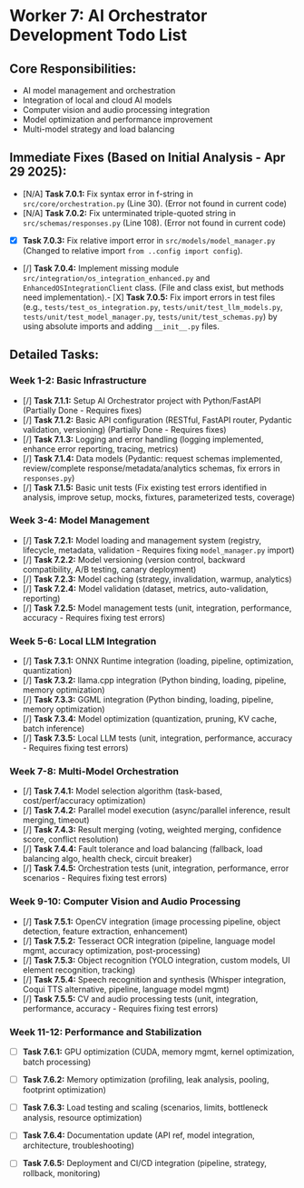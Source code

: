 # Worker 7: AI Orchestrator Development Todo List

## Core Responsibilities:
- AI model management and orchestration
- Integration of local and cloud AI models
- Computer vision and audio processing integration
- Model optimization and performance improvement
- Multi-model strategy and load balancing

## Immediate Fixes (Based on Initial Analysis - Apr 29 2025):
- [N/A] **Task 7.0.1:** Fix syntax error in f-string in `src/core/orchestration.py` (Line 30). (Error not found in current code)
- [N/A] **Task 7.0.2:** Fix unterminated triple-quoted string in `src/schemas/responses.py` (Line 108). (Error not found in current code)
- [X] **Task 7.0.3:** Fix relative import error in `src/models/model_manager.py` (Changed to relative import `from ..config import config`).
- [/] **Task 7.0.4:** Implement missing module `src/integration/os_integration_enhanced.py` and `EnhancedOSIntegrationClient` class. (File and class exist, but methods need implementation).- [X] **Task 7.0.5:** Fix import errors in test files (e.g., `tests/test_os_integration.py`, `tests/unit/test_llm_models.py`, `tests/unit/test_model_manager.py`, `tests/unit/test_schemas.py`) by using absolute imports and adding `__init__.py` files.
## Detailed Tasks:

### Week 1-2: Basic Infrastructure
- [/] **Task 7.1.1:** Setup AI Orchestrator project with Python/FastAPI (Partially Done - Requires fixes)
- [/] **Task 7.1.2:** Basic API configuration (RESTful, FastAPI router, Pydantic validation, versioning) (Partially Done - Requires fixes)
- [/] **Task 7.1.3:** Logging and error handling (logging implemented, enhance error reporting, tracing, metrics)
- [/] **Task 7.1.4:** Data models (Pydantic: request schemas implemented, review/complete response/metadata/analytics schemas, fix errors in `responses.py`)
- [/] **Task 7.1.5:** Basic unit tests (Fix existing test errors identified in analysis, improve setup, mocks, fixtures, parameterized tests, coverage)

### Week 3-4: Model Management
- [/] **Task 7.2.1:** Model loading and management system (registry, lifecycle, metadata, validation - Requires fixing `model_manager.py` import)
- [/] **Task 7.2.2:** Model versioning (version control, backward compatibility, A/B testing, canary deployment)
- [/] **Task 7.2.3:** Model caching (strategy, invalidation, warmup, analytics)
- [/] **Task 7.2.4:** Model validation (dataset, metrics, auto-validation, reporting)
- [/] **Task 7.2.5:** Model management tests (unit, integration, performance, accuracy - Requires fixing test errors)

### Week 5-6: Local LLM Integration
- [/] **Task 7.3.1:** ONNX Runtime integration (loading, pipeline, optimization, quantization)
- [/] **Task 7.3.2:** llama.cpp integration (Python binding, loading, pipeline, memory optimization)
- [/] **Task 7.3.3:** GGML integration (Python binding, loading, pipeline, memory optimization)
- [/] **Task 7.3.4:** Model optimization (quantization, pruning, KV cache, batch inference)
- [/] **Task 7.3.5:** Local LLM tests (unit, integration, performance, accuracy - Requires fixing test errors)

### Week 7-8: Multi-Model Orchestration
- [/] **Task 7.4.1:** Model selection algorithm (task-based, cost/perf/accuracy optimization)
- [/] **Task 7.4.2:** Parallel model execution (async/parallel inference, result merging, timeout)
- [/] **Task 7.4.3:** Result merging (voting, weighted merging, confidence score, conflict resolution)
- [/] **Task 7.4.4:** Fault tolerance and load balancing (fallback, load balancing algo, health check, circuit breaker)
- [/] **Task 7.4.5:** Orchestration tests (unit, integration, performance, error scenarios - Requires fixing test errors)

### Week 9-10: Computer Vision and Audio Processing
- [/] **Task 7.5.1:** OpenCV integration (image processing pipeline, object detection, feature extraction, enhancement)
- [/] **Task 7.5.2:** Tesseract OCR integration (pipeline, language model mgmt, accuracy optimization, post-processing)
- [/] **Task 7.5.3:** Object recognition (YOLO integration, custom models, UI element recognition, tracking)
- [/] **Task 7.5.4:** Speech recognition and synthesis (Whisper integration, Coqui TTS alternative, pipeline, language model mgmt)
- [/] **Task 7.5.5:** CV and audio processing tests (unit, integration, performance, accuracy - Requires fixing test errors)

### Week 11-12: Performance and Stabilization
- [ ] **Task 7.6.1:** GPU optimization (CUDA, memory mgmt, kernel optimization, batch processing)
- [ ] **Task 7.6.2:** Memory optimization (profiling, leak analysis, pooling, footprint optimization)
- [ ] **Task 7.6.3:** Load testing and scaling (scenarios, limits, bottleneck analysis, resource optimization)
- [ ] **Task 7.6.4:** Documentation update (API ref, model integration, architecture, troubleshooting)
- [ ] **Task 7.6.5:** Deployment and CI/CD integration (pipeline, strategy, rollback, monitoring)

